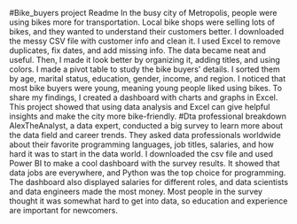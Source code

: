 #Bike_buyers project Readme
In the busy city of Metropolis, people were using bikes more for transportation. Local bike shops were selling lots of bikes, and they wanted to understand their customers better. I downloaded the messy CSV file with customer info and clean it. I used Excel to remove duplicates, fix dates, and add missing info. The data became neat and useful. Then, I made it look better by organizing it, adding titles, and using colors. I made a pivot table to study the bike buyers' details. I sorted them by age, marital status, education, gender, income, and region. I noticed that most bike buyers were young, meaning young people liked using bikes. To share my findings, I created a dashboard with charts and graphs in Excel. This project showed that using data analysis and Excel can give helpful insights and make the city more bike-friendly.
#Dta professional breakdown 
AlexTheAnalyst, a data expert, conducted a big survey to learn more about the data field and career trends. They asked data professionals worldwide about their favorite programming languages, job titles, salaries, and how hard it was to start in the data world. I downloaded the csv file and used Power BI to make a cool dashboard with the survey results. It showed that data jobs are everywhere, and Python was the top choice for programming. The dashboard also displayed salaries for different roles, and data scientists and data engineers made the most money. Most people in the survey thought it was somewhat hard to get into data, so education and experience are important for newcomers.
